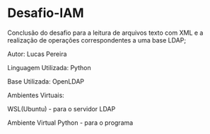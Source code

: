 # Desafio-IAM
Conclusão do desafio para a leitura de arquivos texto com XML e a realização de operações correspondentes a uma base LDAP;

Autor: Lucas Pereira

Linguagem Utilizada: Python

Base Utilizada: OpenLDAP

Ambientes Virtuais:

  WSL(Ubuntu) - para o servidor LDAP
    
  Ambiente Virtual Python - para o programa

